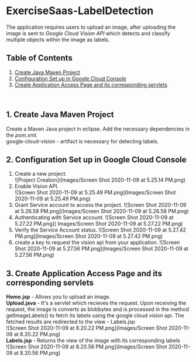 # ExerciseSaas-LabelDetection

The application requires users to upload an image, after uploading the image is sent to _Google Cloud Vision API_ which detects and classify multiple objects within the image as labels.

## Table of Contents
1. [Create Java Maven Project](#1-create-java-maven-project)  	
2. [Configuration Set up in Google Cloud Console](#2-configuration-set-up-in-google-cloud-console)
3. [Create Application Access Page and its corresponding servlets](#3-create-application-access-page-and-its-corresponding-servlets)

<br>

## 1. Create Java Maven Project

Create a Maven Java project in eclipse. Add the necessary dependencies in the <i>pom.xml</i>.<br>
google-cloud-vision - artifact is necessary for detecting labels.

## 2. Configuration Set up in Google Cloud Console
1. Create a new project. <br>
![Project Creation](Images/Screen Shot 2020-11-09 at 5.25.14 PM.png) <br>
2. Enable Vision API. <br>
![Screen Shot 2020-11-09 at 5.25.49 PM.png](Images/Screen Shot 2020-11-09 at 5.25.49 PM.png) <br>
3. Grant Service account to access the project.
![Screen Shot 2020-11-09 at 5.26.58 PM.png](Images/Screen Shot 2020-11-09 at 5.26.58 PM.png) <br>
4. Authenticating with Service account.
![Screen Shot 2020-11-09 at 5.27.22 PM.png]( Images/Screen Shot 2020-11-09 at 5.27.22 PM.png) <br>
5. Verify the Service Account status.
![Screen Shot 2020-11-09 at 5.27.42 PM.png](Images/Screen Shot 2020-11-09 at 5.27.42 PM.png) <br>
6. create a key to request the vision api from your application.
![Screen Shot 2020-11-09 at 5.27.56 PM.png](Images/Screen Shot 2020-11-09 at 5.27.56 PM.png) <br>

## 3. Create Application Access Page and its corresponding servlets
 <b>Home.jsp</b> - Allows you to upload an image.<br>
 <b>Upload.java</b> - It's a servlet which recieves the request. Upon receiving the request, the image is converts as blobbytes and is processed in the method getImageLabels() to fetch its labels using the google cloud vision api. The fetched results are redirected to the view - Labels.jsp<br>
 ![Screen Shot 2020-11-09 at 8.20.22 PM.png](Images/Screen Shot 2020-11-09 at 8.20.22 PM.png) <br>
 <b>Labels.jsp</b> - Returns the view of the image with its corresponding labels   
 ![Screen Shot 2020-11-09 at 8.20.56 PM.png](Images/Screen Shot 2020-11-09 at 8.20.56 PM.png) <br>
